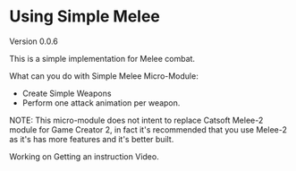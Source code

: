 # Using Simple Melee
Version 0.0.6

This is a simple implementation for Melee combat.

What can you do with Simple Melee Micro-Module:
- Create Simple Weapons
- Perform one attack animation per weapon.

NOTE: This micro-module does not intent to replace Catsoft Melee-2 module for Game Creator 2, in fact it's recommended that you use Melee-2 as it's has more features and it's better built.


Working on Getting an instruction Video.